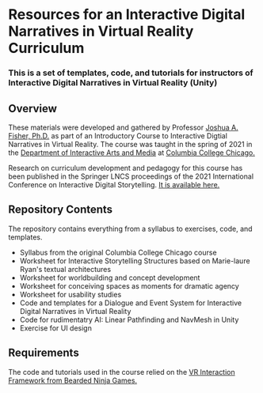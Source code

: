 # Resources for an Interactive Digital Narratives in Virtual Reality Curriculum
### This is a set of templates, code, and tutorials for instructors of Interactive Digital Narratives in Virtual Reality (Unity)

## Overview
These materials were developed and gathered by Professor [Joshua A. Fisher, Ph.D.](https://www.jafisherportfolio.com) as part of an Introductory Course to Interactive Digtial Narratives in Virtual Reality. The course was taught in the spring of 2021 in the [Department of Interactive Arts and Media](https://iam.colum.edu/iamwp/) at [Columbia College Chicago.](https://www.colum.edu) 

Research on curriculum development and pedagogy for this course has been published in the Springer LNCS proceedings of the 2021 International Conference on Interactive Digital Storytelling. [It is available here.](https://www.google.com) 

## Repository Contents
The repository contains everything from a syllabus to exercises, code, and templates.

- Syllabus from the original Columbia College Chicago course
- Worksheet for Interactive Storytelling Structures based on Marie-laure Ryan's textual architectures
- Worksheet for worldbuilding and concept development
- Worksheet for conceiving spaces as moments for dramatic agency
- Worksheet for usability studies
- Code and templates for a Dialogue and Event System for Interactive Digital Narratives in Virtual Reality
- Code for rudimentatry AI: Linear Pathfinding and NavMesh in Unity
- Exercise for UI design

## Requirements
The code and tutorials used in the course relied on the [VR Interaction Framework from Bearded Ninja Games.](https://bng.itch.io/vr-interaction-framework)

